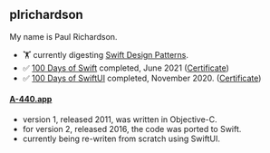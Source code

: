 
## plrichardson

My name is Paul Richardson.

- 🏋️ currently digesting [Swift Design Patterns][4].
- ✅ [100 Days of Swift][1] completed, June 2021 ([Certificate](https://user-images.githubusercontent.com/69896195/123594361-f4165200-d832-11eb-8c7e-6636740e9f1b.jpg))
- ✅ [100 Days of SwiftUI][2] completed, November 2020. ([Certificate](https://user-images.githubusercontent.com/69896195/123594798-7c94f280-d833-11eb-8878-253b0cea26d0.jpg))


#### [A-440.app][3]

- version 1, released 2011, was written in Objective-C.
- for version 2, released 2016, the code was ported to Swift.
- currently being re-writen from scratch using SwiftUI.

[1]: https://www.hackingwithswift.com/100
[2]: https://www.hackingwithswift.com/100/swiftui
[3]: https://apps.apple.com/us/app/a-440-tuning-fork/id335593282
[4]: https://www.hackingwithswift.com/store/swift-design-patterns

<!--
**plrichardson/plrichardson** is a ✨ _special_ ✨ repository because its `README.md` (this file) appears on your GitHub profile.

Here are some ideas to get you started:

- 🔭 I’m currently working on ...
- 🌱 I’m currently learning ...
- 👯 I’m looking to collaborate on ...
- 🤔 I’m looking for help with ...
- 💬 Ask me about ...
- 📫 How to reach me: ...
- 😄 Pronouns: ...
- ⚡ Fun fact: ...
-->
